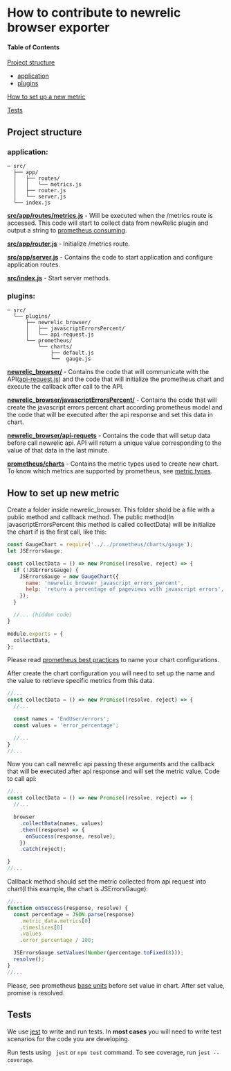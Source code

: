 # **How to contribute to newrelic browser exporter**

#### Table of Contents

[Project structure](#project-structure)
  * [application](#application)
  * [plugins](#plugins)

[How to set up a new metric](#How-to-set-up-new-metric)

[Tests](#tests)

## **Project structure**

### **application**:
```
─ src/
  ├── app/
  │   ├── routes/
  │   │   └── metrics.js
  │   ├── router.js
  │   └── server.js
  └── index.js
```

**[src/app/routes/metrics.js](https://github.com/ContaAzul/newrelic_browser_exporter/blob/master/src/app/routes/metrics.js)** - Will be executed when the /metrics route is accessed. This code will start to collect data from newRelic plugin and output a string to [prometheus consuming](https://github.com/siimon/prom-client#register).

**[src/app/router.js](https://github.com/ContaAzul/newrelic_browser_exporter/blob/master/src/app/router.js)** - Initialize /metrics route.

**[src/app/server.js](https://github.com/ContaAzul/newrelic_browser_exporter/blob/master/src/app/server.js)** - Contains the code to start application and configure application routes.

**[src/index.js](https://github.com/ContaAzul/newrelic_browser_exporter/blob/master/src/index.js)** - Start server methods.

### **plugins**:
```
─ src/
  └── plugins/
      ├── newrelic_browser/
      │   ├── javascriptErrorsPercent/
      │   └── api-request.js
      └── prometheus/
          └── charts/
              ├── default.js
              └──  gauge.js
```

**[newrelic_browser/](https://github.com/ContaAzul/newrelic_browser_exporter/tree/master/src/plugins/newrelic_browser)** - Contains the code that will communicate with the API([api-request.js](https://github.com/ContaAzul/newrelic_browser_exporter/blob/master/src/plugins/newrelic_browser/api-request.js)) and the code that will initialize the prometheus chart and execute the callback after call to the API.

**[newrelic_browser/javascriptErrorsPercent/](https://github.com/ContaAzul/newrelic_browser_exporter/tree/master/src/plugins/newrelic_browser/javascriptErrorsPercent)** - Contains the code that will create the javascript errors percent chart according prometheus model and the code that will be executed after the api response and set this data in chart.

**[newrelic_browser/api-requets](https://github.com/ContaAzul/newrelic_browser_exporter/blob/master/src/plugins/newrelic_browser/api-request.js)** - Contains the code that will setup data before call newrelic api. API will return a unique value corresponding to the value of that data in the last minute.

**[prometheus/charts](https://github.com/ContaAzul/newrelic_browser_exporter/tree/master/src/plugins/prometheus/charts)** - Contains the metric types used to create new chart. To know which metrics are supported by prometheus, see [metric types](https://prometheus.io/docs/concepts/metric_types/).


## **How to set up new metric**

Create a folder inside newrelic_browser. This folder shold be a file with a public method and callback method. The public method(In javascriptErrorsPercent this method is called collectData) will be initialize the chart if is the first call, like this:

```js
const GaugeChart = require('../../prometheus/charts/gauge');
let JSErrorsGauge;

const collectData = () => new Promise((resolve, reject) => {
  if (!JSErrorsGauge) {
    JSErrorsGauge = new GaugeChart({
      name: 'newrelic_browser_javascript_errors_percent',
      help: 'return a percentage of pageviews with javascript errors',
    });
  }

  //... (hidden code)
}

module.exports = {
  collectData,
};
```
Please read [prometheus best practices](https://prometheus.io/docs/practices/naming/) to name your chart configurations.

After create the chart configuration you will need to set up the name and the value to retrieve specific metrics from this data.

```js
//...
const collectData = () => new Promise((resolve, reject) => {
  //...

  const names = 'EndUser/errors';
  const values = 'error_percentage';

  //...
}
//...
```

Now you can call newrelic api passing these arguments and the callback that will be executed after api response and will set the metric value.
Code to call api:

```js
//...
const collectData = () => new Promise((resolve, reject) => {
  //...

  browser
    .collectData(names, values)
    .then((response) => {
      onSuccess(response, resolve);
    })
    .catch(reject);

}
//...
```
Callback method should set the metric collected from api request into chart(I this example, the chart is JSErrorsGauge):

```js
//...
function onSuccess(response, resolve) {
  const percentage = JSON.parse(response)
    .metric_data.metrics[0]
    .timeslices[0]
    .values
    .error_percentage / 100;

  JSErrorsGauge.setValues(Number(percentage.toFixed(8)));
  resolve();
}
//...

```
Please, see prometheus [base units](https://prometheus.io/docs/practices/naming/#base-units) before set value in chart.
After set value, promise is resolved.

## **Tests**
We use [jest](https://jestjs.io/) to write and run tests.
In **most cases** you will need to write test scenarios for the code you are developing.

Run tests using ``` jest``` or ```npm test``` command. To see coverage, run ```jest --coverage```.
